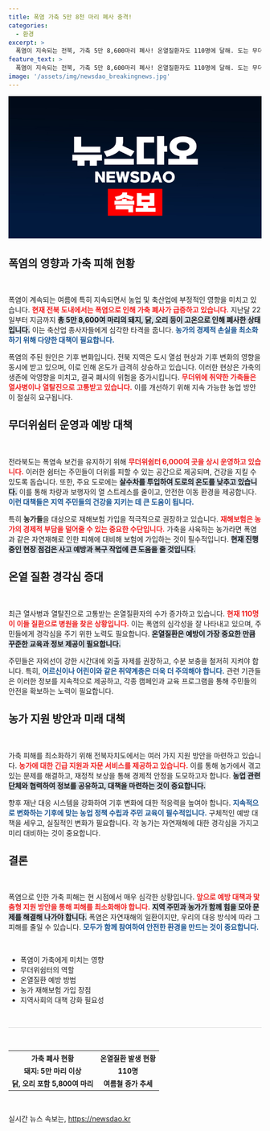 ```yaml
---
title: 폭염 가축 5만 8천 마리 폐사 충격!
categories:
  - 환경
excerpt: >
  폭염이 지속되는 전북, 가축 5만 8,600마리 폐사! 온열질환자도 110명에 달해. 도는 무더위쉼터 운영과 재해보험 가입을 독려하며 대응 나섰습니다. 이 scorching summer disaster, 당신은 준비됐나요?
feature_text: >
  폭염이 지속되는 전북, 가축 5만 8,600마리 폐사! 온열질환자도 110명에 달해. 도는 무더위쉼터 운영과 재해보험 가입을 독려하며 대응 나섰습니다. 이 scorching summer disaster, 당신은 준비됐나요?
image: '/assets/img/newsdao_breakingnews.jpg'
---
```


<p><img src="/assets/img/newsdao_breakingnews.jpg" alt="bookingtag 속보" /></p>

<h2 data-ke-size="size26">폭염의 영향과 가축 피해 현황</h2>

<p data-ke-size="size16">&nbsp;</p>

<p>폭염이 계속되는 여름에 특히 지속되면서 농업 및 축산업에 부정적인 영향을 미치고 있습니다. <b><span style="color: #ee2323;">현재 전북 도내에서는 폭염으로 인해 가축 폐사가 급증하고 있습니다.</span></b> 지난달 22일부터 지금까지 <b><span style="background-color: #21538527;">총 5만 8,600여 마리의 돼지, 닭, 오리 등이 고온으로 인해 폐사한 상태입니다.</span></b> 이는 축산업 종사자들에게 심각한 타격을 줍니다. <b><span style="color: #1a5490;">농가의 경제적 손실을 최소화하기 위해 다양한 대책이 필요합니다.</span></b></p>

<p>폭염의 주된 원인은 기후 변화입니다. 전북 지역은 도시 열섬 현상과 기후 변화의 영향을 동시에 받고 있으며, 이로 인해 온도가 급격히 상승하고 있습니다. 이러한 현상은 가축의 생존에 악영향을 미치고, 결국 폐사의 위험을 증가시킵니다. <b><span style="color: #ee2323;">무더위에 취약한 가축들은 열사병이나 열탈진으로 고통받고 있습니다.</span></b> 이를 개선하기 위해 지속 가능한 농업 방안이 절실히 요구됩니다. </p>

<h2 data-ke-size="size26">무더위쉼터 운영과 예방 대책</h2>

<p data-ke-size="size16">&nbsp;</p>

<p>전라북도는 폭염속 보건을 유지하기 위해 <b><span style="color: #ee2323;">무더위쉼터 6,000여 곳을 상시 운영하고 있습니다.</span></b> 이러한 쉼터는 주민들이 더위를 피할 수 있는 공간으로 제공되며, 건강을 지킬 수 있도록 돕습니다. 또한, 주요 도로에는 <b><span style="background-color: #21538527;">살수차를 투입하여 도로의 온도를 낮추고 있습니다.</span></b> 이를 통해 차량과 보행자의 열 스트레스를 줄이고, 안전한 이동 환경을 제공합니다. <b><span style="color: #1a5490;">이런 대책들은 지역 주민들의 건강을 지키는 데 큰 도움이 됩니다.</span></b></p>

<p>특히 <b>농가들</b>을 대상으로 재해보험 가입을 적극적으로 권장하고 있습니다. <b><span style="color: #ee2323;">재해보험은 농가의 경제적 부담을 덜어줄 수 있는 중요한 수단입니다.</span></b> 가축을 사육하는 농가라면 폭염과 같은 자연재해로 인한 피해에 대비해 보험에 가입하는 것이 필수적입니다. <b><span style="background-color: #21538527;">현재 진행 중인 현장 점검은 사고 예방과 복구 작업에 큰 도움을 줄 것입니다.</span></b> </p>

<h2 data-ke-size="size26">온열 질환 경각심 증대</h2>

<p data-ke-size="size16">&nbsp;</p>

<p>최근 열사병과 열탈진으로 고통받는 온열질환자의 수가 증가하고 있습니다. <b><span style="color: #ee2323;">현재 110명이 이들 질환으로 병원을 찾은 상황입니다.</span></b> 이는 폭염의 심각성을 잘 나타내고 있으며, 주민들에게 경각심을 주기 위한 노력도 필요합니다. <b><span style="background-color: #21538527;">온열질환은 예방이 가장 중요한 만큼 꾸준한 교육과 정보 제공이 필요합니다.</span></b> </p>

<p>주민들은 자외선이 강한 시간대에 외출 자제를 권장하고, 수분 보충을 철저히 지켜야 합니다. 특히, <b><span style="color: #1a5490;">어르신이나 어린이와 같은 취약계층은 더욱 더 주의해야 합니다.</span></b> 관련 기관들은 이러한 정보를 지속적으로 제공하고, 각종 캠페인과 교육 프로그램을 통해 주민들의 안전을 확보하는 노력이 필요합니다. </p>

<h2 data-ke-size="size26">농가 지원 방안과 미래 대책</h2>

<p data-ke-size="size16">&nbsp;</p>

<p>가축 피해를 최소화하기 위해 전북자치도에서는 여러 가지 지원 방안을 마련하고 있습니다. <b><span style="color: #ee2323;">농가에 대한 긴급 지원과 자문 서비스를 제공하고 있습니다.</span></b> 이를 통해 농가에서 겪고 있는 문제를 해결하고, 재정적 보상을 통해 경제적 안정을 도모하고자 합니다. <b><span style="background-color: #21538527;">농업 관련 단체와 협력하여 정보를 공유하고, 대책을 마련하는 것이 중요합니다.</span></b> </p>

<p>향후 재난 대응 시스템을 강화하여 기후 변화에 대한 적응력을 높여야 합니다. <b><span style="color: #1a5490;">지속적으로 변화하는 기후에 맞는 농업 정책 수립과 주민 교육이 필수적입니다.</span></b> 구체적인 예방 대책을 세우고, 실질적인 변화가 필요합니다. 각 농가는 자연재해에 대한 경각심을 가지고 미리 대비하는 것이 중요합니다. </p>

<h2 data-ke-size="size26">결론</h2>

<p data-ke-size="size16">&nbsp;</p>

<p>폭염으로 인한 가축 피해는 현 시점에서 매우 심각한 상황입니다. <b><span style="color: #ee2323;">앞으로 예방 대책과 맟춤형 지원 방안을 통해 피해를 최소화해야 합니다.</span></b> <b><span style="background-color: #21538527;">지역 주민과 농가가 함께 힘을 모아 문제를 해결해 나가야 합니다.</span></b> 폭염은 자연재해의 일환이지만, 우리의 대응 방식에 따라 그 피해를 줄일 수 있습니다. <b><span style="color: #1a5490;">모두가 함께 참여하여 안전한 환경을 만드는 것이 중요합니다.</span></b> </p>

<p data-ke-size="size16">&nbsp;</p> 

<ul>
    <li>폭염이 가축에게 미치는 영향</li>
    <li>무더위쉼터의 역할</li>
    <li>온열질환 예방 방법</li>
    <li>농가 재해보험 가입 장점</li>
    <li>지역사회의 대책 강화 필요성</li>
</ul>

<p data-ke-size="size16">&nbsp;</p> 

<hr style="width: 100%; height: 1px; border: none; background-color: #ddd;" />

<p data-ke-size="size16">&nbsp;</p>

<table>
    <tr>
        <th style="text-align: center; height: 17px;"><b>가축 폐사 현황</b></th>
        <th style="text-align: center; height: 17px;"><b>온열질환 발생 현황</b></th>
    </tr>
    <tr>
        <td style="text-align: center; height: 17px;"><b>돼지: 5만 마리 이상</b></td>
        <td style="text-align: center; height: 17px;"><b>110명</b></td>
    </tr>
    <tr>
        <td style="text-align: center; height: 17px;"><b>닭, 오리 포함 5,800여 마리</b></td>
        <td style="text-align: center; height: 17px;"><b>여름철 증가 추세</b></td>
    </tr>
</table>

<p data-ke-size="size16">&nbsp;</p>
실시간 뉴스 속보는, <a href="https://newsdao.kr" rel="dofollow">https://newsdao.kr</a>


